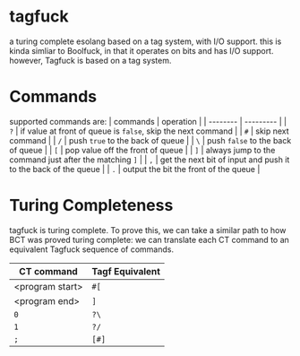# tagfuck
a turing complete esolang based on a tag system, with I/O support.
this is kinda simliar to Boolfuck, in that it operates on bits and has I/O support.
however, Tagfuck is based on a tag system.

# Commands

supported commands are:
| commands | operation |
| -------- | --------- |
| `?` | if value at front of queue is `false`, skip the next command |
| `#` | skip next command |
| `/` | push `true` to the back of queue |
| `\` | push `false` to the back of queue |
| `[` | pop value off the front of queue |
| `]` | always jump to the command just after the matching `]` |
| `,` | get the next bit of input and push it to the back of the queue |
| `.` | output the bit the front of the queue |

# Turing Completeness
tagfuck is turing complete. To prove this, we can take a similar path to how BCT was proved turing complete: we can translate each CT command to an equivalent Tagfuck sequence of commands.

| CT command | Tagf Equivalent |
| ---------- | --------------- |
| \<program start\> | `#[` |
| \<program end\> | `]` |
| `0` | `?\` |
| `1` | `?/` |
| `;` | `[#]` |
